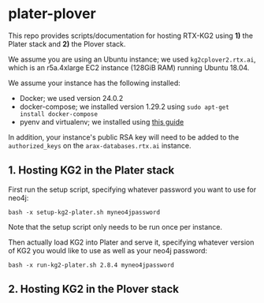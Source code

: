 # plater-plover

This repo provides scripts/documentation for hosting RTX-KG2 using **1)** the Plater stack 
and **2)** the Plover stack. 

We assume you are using an Ubuntu instance; we used `kg2cplover2.rtx.ai`, which is an 
r5a.4xlarge EC2 instance (128GiB RAM) running Ubuntu 18.04.

We assume your instance has the following installed:
* Docker; we used version 24.0.2
* docker-compose; we installed version 1.29.2 using `sudo apt-get install docker-compose`
* pyenv and virtualenv; we installed using [this guide](https://akrabat.com/creating-virtual-environments-with-pyenv/)

In addition, your instance's public RSA key will need to be added to the `authorized_keys` on the
`arax-databases.rtx.ai` instance.


## 1. Hosting KG2 in the Plater stack

First run the setup script, specifying whatever password you want to use for neo4j:
```
bash -x setup-kg2-plater.sh myneo4jpassword
```
Note that the setup script only needs to be run once per instance.

Then actually load KG2 into Plater and serve it, specifying whatever version of KG2 you would like to use as well as your neo4j password:
```
bash -x run-kg2-plater.sh 2.8.4 myneo4jpassword
```


## 2. Hosting KG2 in the Plover stack

